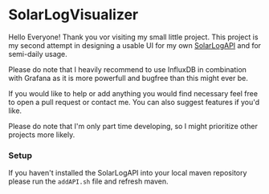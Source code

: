 # SolarLogVisualizer
Hello Everyone!
Thank you vor visiting my small little project.
This project is my second attempt in designing a usable UI for my own [SolarLogAPI](https://github.com/ChaosMelone9/SolarLogAPI) and for semi-daily usage.

Please do note that I heavily recommend to use InfluxDB in combination with Grafana as it is more powerfull and bugfree than this might ever be.

If you would like to help or add anything you would find necessary feel free to open a pull request or contact me. You can also suggest features if you'd like.

Please do note that I'm only part time developing, so I might prioritize other projects more likely.

### Setup
If you haven't installed the SolarLogAPI into your local maven repository please run the `addAPI.sh` file and refresh maven.
